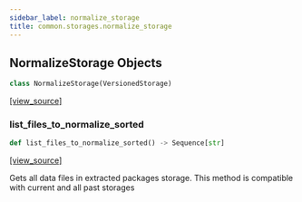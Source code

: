 ```yaml
---
sidebar_label: normalize_storage
title: common.storages.normalize_storage
---
```


## NormalizeStorage Objects

```python
class NormalizeStorage(VersionedStorage)
```

[[view_source]](https://github.com/dlt-hub/dlt/blob/f0690715274590fc4cacf1165e3661aaa7af1c15/dlt/common/storages/normalize_storage.py#L18)

### list\_files\_to\_normalize\_sorted

```python
def list_files_to_normalize_sorted() -> Sequence[str]
```

[[view_source]](https://github.com/dlt-hub/dlt/blob/f0690715274590fc4cacf1165e3661aaa7af1c15/dlt/common/storages/normalize_storage.py#L44)

Gets all data files in extracted packages storage. This method is compatible with current and all past storages

